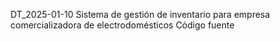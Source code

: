 DT_2025-01-10 Sistema de gestión de inventario para empresa comercializadora de electrodomésticos
Código fuente
